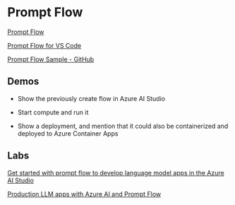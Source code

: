 # Prompt Flow

[Prompt Flow](https://learn.microsoft.com/en-us/azure/machine-learning/prompt-flow/overview-what-is-prompt-flow?view=azureml-api-2)

[Prompt Flow for VS Code](https://marketplace.visualstudio.com/items?itemName=prompt-flow.prompt-flow)

[Prompt Flow Sample - GitHub](https://github.com/microsoft/promptflow)

## Demos

- Show the previously create flow in Azure AI Studio

- Start compute and run it 

- Show a deployment, and mention that it could also be containerized and deployed to Azure Container Apps


## Labs

[Get started with prompt flow to develop language model apps in the Azure AI Studio](https://learn.microsoft.com/en-us/training/modules/get-started-prompt-flow-ai-studio/)

[Production LLM apps with Azure AI and Prompt Flow](https://gloveboxes.github.io/prompt_flow_workshop/)
